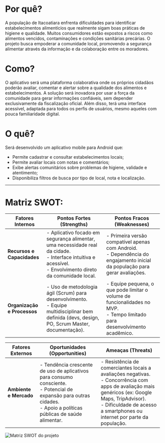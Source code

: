 
# Por quê?
A população de Itacoatiara enfrenta dificuldades para identificar estabelecimentos alimentícios que realmente sigam boas práticas de higiene e qualidade. Muitos consumidores estão expostos a riscos como alimentos vencidos, contaminações e condições sanitárias precárias. O projeto busca empoderar a comunidade local, promovendo a segurança alimentar através da informação e da colaboração entre os moradores.
# Como?
O aplicativo será uma plataforma colaborativa onde os próprios cidadãos poderão avaliar, comentar e alertar sobre a qualidade dos alimentos e estabelecimentos. A solução será inovadora por usar a força da comunidade para gerar informações confiáveis, sem depender exclusivamente da fiscalização oficial. Além disso, terá uma interface acessível, adaptada para todos os perfis de usuários, mesmo aqueles com pouca familiaridade digital.
# O quê?
Será desenvolvido um aplicativo mobile para Android que:
- Permite cadastrar e consultar estabelecimentos locais;
- Permite avaliar locais com notas e comentários;
- Exibe alertas comunitários sobre problemas de higiene, validade e atentimento;
- Disponibiliza filtros de busca por tipo de local, nota e localização.
---
# Matriz SWOT:
| **Fatores Internos** | **Pontos Fortes (Strengths)** | **Pontos Fracos (Weaknesses)** |
|----------------------|-------------------------------|---------------------------------|
| **Recursos e Capacidades** | - Aplicativo focado em segurança alimentar, uma necessidade real da cidade.<br>- Interface intuitiva e acessível.<br>- Envolvimento direto da comunidade local. | - Primeira versão compatível apenas com Android.<br>- Dependência do engajamento inicial da população para gerar avaliações. |
| **Organização e Processos** | - Uso de metodologia ágil (Scrum) para desenvolvimento.<br>- Equipe multidisciplinar bem definida (devs, design, PO, Scrum Master, documentação). | - Equipe pequena, o que pode limitar o volume de funcionalidades no MVP.<br>- Tempo limitado para desenvolvimento acadêmico. |

| **Fatores Externos** | **Oportunidades (Opportunities)** | **Ameaças (Threats)** |
|----------------------|-----------------------------------|------------------------|
| **Ambiente e Mercado** | - Tendência crescente de uso de aplicativos para consumo consciente.<br>- Potencial de expansão para outras cidades.<br>- Apoio a políticas públicas de saúde alimentar. | - Resistência de comerciantes locais a avaliações negativas.<br>- Concorrência com apps de avaliação mais genéricos (ex: Google Maps, TripAdvisor).<br>- Dificuldade de acesso a smartphones ou internet por parte da população. |

![Matriz SWOT do projeto](Ideacao-especificacao/imagens/matri_swot.png)
